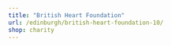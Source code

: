 ```yaml
---
title: "British Heart Foundation"
url: /edinburgh/british-heart-foundation-10/
shop: charity
---
```

